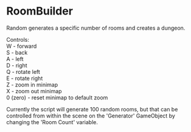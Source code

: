 # RoomBuilder

Random generates a specific number of rooms and creates a dungeon.</br>

Controls:</br>
W - forward</br>
S - back</br>
A - left</br>
D - right</br>
Q - rotate left</br>
E - rotate right</br>
Z - zoom in minimap</br>
X - zoom out minimap</br>
0 (zero) - reset minimap to default zoom</br>

Currently the script will generate 100 random rooms, but that can be controlled from within the scene on the 'Generator' GameObject by changing the 'Room Count' variable.
